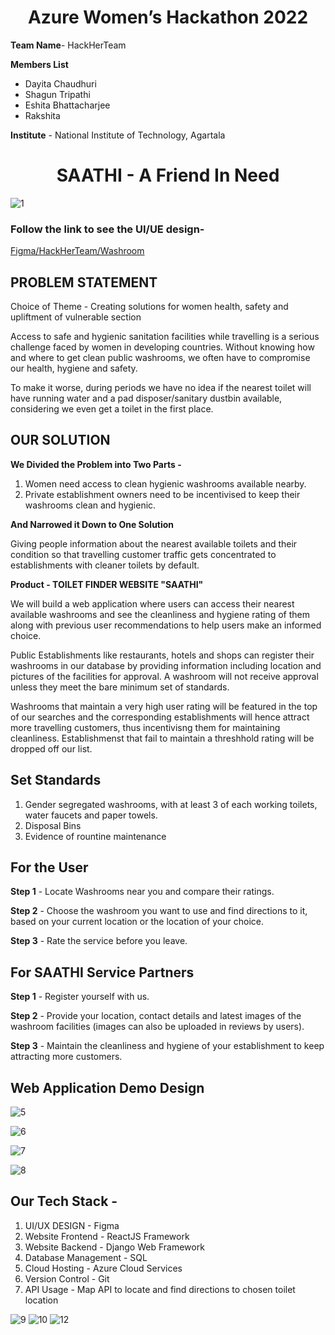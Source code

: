 # <h1 align="center">Azure Women’s Hackathon 2022</h1>

**Team Name**- HackHerTeam

**Members List**
- Dayita Chaudhuri
- Shagun Tripathi
- Eshita Bhattacharjee
- Rakshita 

**Institute** - National Institute of Technology, Agartala

<h1 align="center"> SAATHI - A Friend In Need</h1>

![1](https://user-images.githubusercontent.com/77076578/174490732-890ed491-7484-48cd-a858-4bec6351d1f2.jpg)

### Follow the link  to see the UI/UE design-

[Figma/HackHerTeam/Washroom](https://www.figma.com/file/S66TRN4THtDnYSlJTkqUxD/Washroom?node-id=2%3A5864)

## PROBLEM STATEMENT

Choice of Theme - Creating solutions for women health, safety and upliftment of vulnerable section

Access to safe and hygienic sanitation facilities while travelling is a serious challenge faced by women in developing countries. Without knowing how and where to get clean public washrooms, we often have to compromise our health, hygiene and safety. 

To make it worse, during periods we have no idea if the nearest toilet will have running water and a pad disposer/sanitary dustbin available, considering we even get a toilet in the first place. 

## OUR SOLUTION 

**We Divided the Problem into Two Parts -**

1. Women need access to clean hygienic washrooms available nearby.
2. Private establishment owners need to be incentivised to keep their washrooms clean and hygienic.

**And Narrowed it Down to One Solution**

Giving people information about the nearest available toilets and their condition so that travelling customer traffic gets concentrated to establishments with cleaner toilets by default.

**Product  - TOILET FINDER WEBSITE "SAATHI"**

We will build a web application where users can access their nearest available washrooms and see the cleanliness and hygiene rating of them along with previous user recommendations to help users make an informed choice.

Public Establishments like restaurants, hotels and shops can register their washrooms in our database by providing information including location and pictures of the facilities for approval. A washroom will not receive approval unless they meet the bare minimum set of standards.

Washrooms that maintain a very high user rating will be featured in the top of our searches and the corresponding establishments will hence attract more travelling customers, thus incentivisng them for maintaining cleanliness. Establishmenst that fail to maintain a threshhold rating will be dropped off our list.

## Set Standards

1. Gender segregated washrooms, with at least 3 of each working toilets, water faucets and paper towels.
2. Disposal Bins
3. Evidence of rountine maintenance


## For the User

**Step 1** - Locate Washrooms near you and compare their ratings.

**Step 2** - Choose the washroom you want to use and find directions to it, based on your current location or the location of your choice.

**Step 3** - Rate the service before you leave.


## For SAATHI Service Partners

**Step 1** - Register yourself with us.

**Step 2** - Provide your location, contact details and latest images of the washroom facilities (images can also be uploaded in reviews by users).

**Step 3** - Maintain the cleanliness and hygiene of your establishment to keep attracting more customers.

## Web Application Demo Design

![5](https://user-images.githubusercontent.com/77076578/174623650-cfea8299-6efe-4857-889a-7bcb7fe68b0c.png)

![6](https://user-images.githubusercontent.com/77076578/174579735-ca9b8c0a-cdf8-4c88-8767-8b2758aaeb05.jpg)

![7](https://user-images.githubusercontent.com/77076578/174579698-32c3844f-35a5-4b22-945d-d6ce9554bc4e.jpg)

![8](https://user-images.githubusercontent.com/77076578/174623724-1008f302-6a4d-41d1-82eb-15a73a51ca0b.png)


## Our Tech Stack - 

1. UI/UX DESIGN - Figma
2. Website Frontend - ReactJS Framework
3. Website Backend - Django Web Framework
4. Database Management - SQL
5. Cloud Hosting - Azure Cloud Services
6. Version Control - Git
7. API Usage - Map API to locate and find directions to chosen toilet location

![9](https://user-images.githubusercontent.com/77076578/174490890-430f3171-f2f7-4dab-b197-d3f8321b11d0.jpg)
![10](https://user-images.githubusercontent.com/77076578/174490901-f4d3fa9a-3155-4be6-815e-ba3981a06abc.jpg)
![12](https://user-images.githubusercontent.com/77076578/174579888-44900628-4b80-4303-b48a-7149e34cb2d0.jpg)


